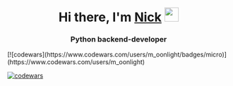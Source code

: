 <h1 align="center">Hi there, I'm <a href="https://vk.com/styazhko" target="_blank">Nick</a> 
<img src="https://github.com/blackcater/blackcater/raw/main/images/Hi.gif" height="32"/></h1>
<h3 align="center">Python backend-developer</h3> [![codewars](https://www.codewars.com/users/m_oonlight/badges/micro)](https://www.codewars.com/users/m_oonlight) 

[![codewars](https://www.codewars.com/users/m_oonlight/badges/large)](https://www.codewars.com/users/m_oonlight)
